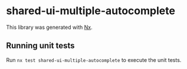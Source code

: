 # shared-ui-multiple-autocomplete

This library was generated with [Nx](https://nx.dev).

## Running unit tests

Run `nx test shared-ui-multiple-autocomplete` to execute the unit tests.

